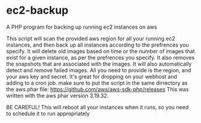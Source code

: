 # ec2-backup
A PHP program for backing up running ec2 instances on aws

This script will scan the provided aws region for all your running ec2 instances, and then back up all instances according to the prefrences you specify.
It will delete old images based on time or the number of images that exist for a given instance, as per the prefrences you specify.
It also removes the snapshots that are associated with the images. It will also automatically detect and remove failed images.
All you need to provide is the region, and your aws key and secret. It's great for dropping on your webhost and adding to a cron job.
make sure to put the script in the same dirrectory as the aws.phar file: https://github.com/aws/aws-sdk-php/releases
This was written with the aws phar version 3.19.32.


BE CAREFUL! This will reboot all your instances when it runs, so you need to schedule it to run appropriately
